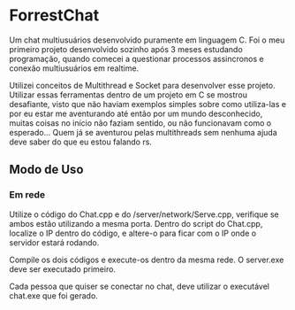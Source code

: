 # ForrestChat

Um chat multiusuários desenvolvido puramente em linguagem C. Foi o meu primeiro projeto desenvolvido sozinho após 3 meses estudando programação, quando comecei a questionar processos assincronos e conexão multiusuários em realtime.

Utilizei conceitos de Multithread e Socket para desenvolver esse projeto. Utilizar essas ferramentas dentro de um projeto em C se mostrou desafiante, visto que não haviam exemplos simples sobre como utiliza-las e por eu estar me aventurando até então por um mundo desconhecido, muitas coisas no início não faziam sentido, ou não funcionavam como o esperado... Quem já se aventurou pelas multithreads sem nenhuma ajuda deve saber do que eu estou falando rs.



## Modo de Uso

### Em rede
Utilize o código do Chat.cpp e do /server/network/Serve.cpp, verifique se ambos estão utilizando a mesma porta. Dentro do script do Chat.cpp, localize o IP dentro do código, e altere-o para ficar com o IP onde o servidor estará rodando.

Compile os dois códigos e execute-os dentro da mesma rede. O server.exe deve ser executado primeiro.

Cada pessoa que quiser se conectar no chat, deve utilizar o executável chat.exe que foi gerado.
